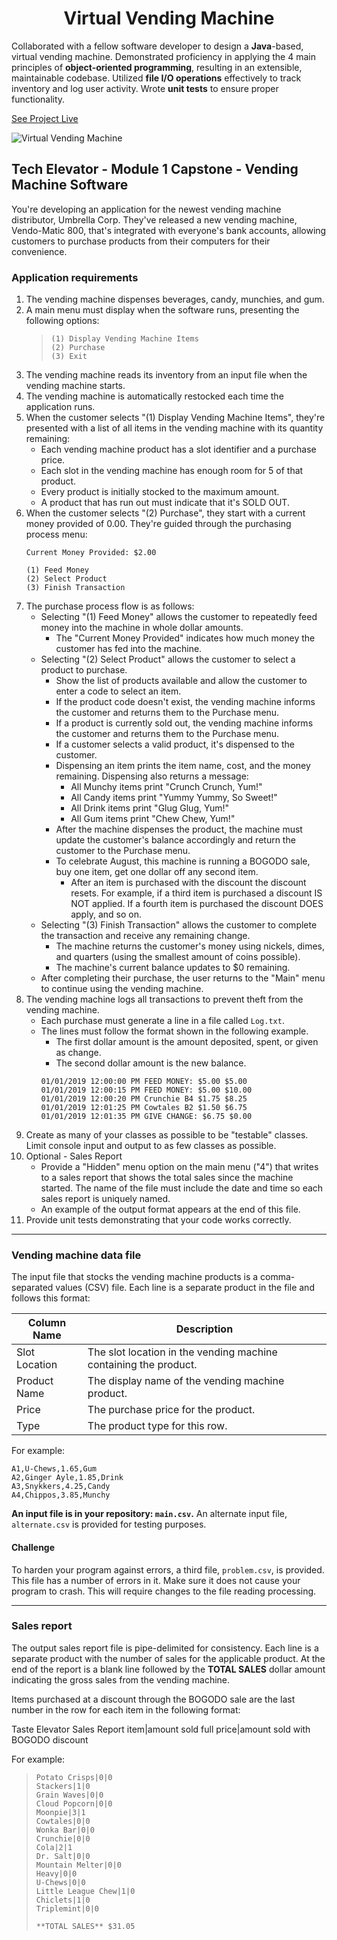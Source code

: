 <h1 align="center">Virtual Vending Machine</h1>

Collaborated with a fellow software developer to design a **Java**-based, virtual vending machine. Demonstrated proficiency in applying the 4 main principles of **object-oriented programming**, resulting in an extensible, maintainable codebase. Utilized **file I/O operations** effectively to track inventory and log user activity. Wrote **unit tests** to ensure proper functionality.  
  
[See Project Live](https://replit.com/@dmcneil/vending-machine?v=1) 
    
![Virtual Vending Machine](https://github.com/d-mcneil/vending-machine/assets/108340538/1fbf1f2f-24f2-4b89-a8d6-97be3393b9ee)


## Tech Elevator - Module 1 Capstone - Vending Machine Software

You're developing an application for the newest vending machine distributor,
Umbrella Corp. They've released a new vending machine, Vendo-Matic 800, that's integrated
with everyone's bank accounts, allowing customers to purchase products from their computers for their convenience.

### Application requirements

1. The vending machine dispenses beverages, candy, munchies, and gum.
2. A main menu must display when the software runs, presenting the following options:
    > ```
    > (1) Display Vending Machine Items
    > (2) Purchase
    > (3) Exit
    > ```
3. The vending machine reads its inventory from an input file when the vending machine
starts. 
4. The vending machine is automatically restocked each time the application runs.
5. When the customer selects "(1) Display Vending Machine Items", they're presented
with a list of all items in the vending machine with its quantity remaining:
    - Each vending machine product has a slot identifier and a purchase price.
    - Each slot in the vending machine has enough room for 5 of that product.
    - Every product is initially stocked to the maximum amount.
    - A product that has run out must indicate that it's SOLD OUT.
6. When the customer selects "(2) Purchase", they start with a current money provided of 0.00.
They're guided through the purchasing process menu:
    ```
    Current Money Provided: $2.00
    
    (1) Feed Money
    (2) Select Product
    (3) Finish Transaction
    
    ```
7. The purchase process flow is as follows:
    - Selecting "(1) Feed Money" allows the customer to repeatedly feed money into the
    machine in whole dollar amounts.
        - The "Current Money Provided" indicates how much money the customer
        has fed into the machine.
    - Selecting "(2) Select Product" allows the customer to select a product to
    purchase.
        - Show the list of products available and allow the customer to enter
        a code to select an item.
        - If the product code doesn't exist, the vending machine informs the customer and returns them
        to the Purchase menu.
        - If a product is currently sold out, the vending machine informs the customer and returns them to the
        Purchase menu.
        - If a customer selects a valid product, it's dispensed to the customer.
        - Dispensing an item prints the item name, cost, and the money
        remaining. Dispensing also returns a message:
          - All Munchy items print "Crunch Crunch, Yum!"
          - All Candy items print "Yummy Yummy, So Sweet!"
          - All Drink items print "Glug Glug, Yum!"
          - All Gum items print "Chew Chew, Yum!"
        - After the machine dispenses the product, the machine must update the customer's balance
        accordingly and return the customer to the Purchase menu.
        - To celebrate August, this machine is running a BOGODO sale, buy one
        item, get one dollar off any second item.
            - After an item is purchased with the discount the discount resets. For example, if a third item is purchased a discount IS NOT applied. If a fourth item is purchased the discount DOES apply, and so on.
    - Selecting "(3) Finish Transaction" allows the customer to complete the
    transaction and receive any remaining change.
        - The machine returns the customer's money using nickels, dimes, and quarters
        (using the smallest amount of coins possible).
        - The machine's current balance updates to $0 remaining.
    - After completing their purchase, the user returns to the "Main" menu to
    continue using the vending machine.
8. The vending machine logs all transactions to prevent theft from the vending machine.
   - Each purchase must generate a line in a file called `Log.txt`.
   - The lines must follow the format shown in the following example.
       - The first dollar amount is the amount deposited, spent, or given as change.
       - The second dollar amount is the new balance.
        ```
        01/01/2019 12:00:00 PM FEED MONEY: $5.00 $5.00 
        01/01/2019 12:00:15 PM FEED MONEY: $5.00 $10.00 
        01/01/2019 12:00:20 PM Crunchie B4 $1.75 $8.25 
        01/01/2019 12:01:25 PM Cowtales B2 $1.50 $6.75 
        01/01/2019 12:01:35 PM GIVE CHANGE: $6.75 $0.00
        ```
9. Create as many of your classes as possible to be "testable" classes. Limit console
input and output to as few classes as possible.
10. Optional - Sales Report
    - Provide a "Hidden" menu option on the main menu ("4") that writes to a sales
    report that shows the total sales since the machine started. The name of the
    file must include the date and time so each sales report is uniquely named.
    - An example of the output format appears at the end of this file.
11. Provide unit tests demonstrating that your code works correctly.
___
### Vending machine data file
The input file that stocks the vending machine products is a comma-separated values (CSV) file. Each line is a separate product in the file and follows this format:

| Column Name   | Description |
----------------|-------------|
| Slot Location | The slot location in the vending machine containing the product.   |
| Product Name  | The display name of the vending machine product.                   |
| Price         | The purchase price for the product.                                |
| Type          | The product type for this row.                                     |

For example:
```
A1,U-Chews,1.65,Gum
A2,Ginger Ayle,1.85,Drink
A3,Snykkers,4.25,Candy
A4,Chippos,3.85,Munchy
```

**An input file is in your repository: `main.csv`.**
An alternate input file, `alternate.csv` is provided for testing purposes.
#### Challenge
To harden your program against errors, a third file, `problem.csv`, is provided. This file has a number of errors in it. Make sure it does not cause your program to crash. This will require changes to the file reading processing. 

 ---
### Sales report
The output sales report file is pipe-delimited for consistency. Each line is a separate product with the number of sales for the applicable product. At the end of the report is a blank line followed by the **TOTAL SALES** dollar amount indicating the gross sales from the vending machine.

Items purchased at a discount through the BOGODO sale are the last number in the row for each item in the following format:

Taste Elevator Sales Report
item|amount sold full price|amount sold with BOGODO discount

For example:
>```
>Potato Crisps|0|0
>Stackers|1|0
>Grain Waves|0|0
>Cloud Popcorn|0|0
>Moonpie|3|1
>Cowtales|0|0
>Wonka Bar|0|0
>Crunchie|0|0
>Cola|2|1
>Dr. Salt|0|0
>Mountain Melter|0|0
>Heavy|0|0
>U-Chews|0|0
>Little League Chew|1|0
>Chiclets|1|0
>Triplemint|0|0
>
>**TOTAL SALES** $31.05
>```
